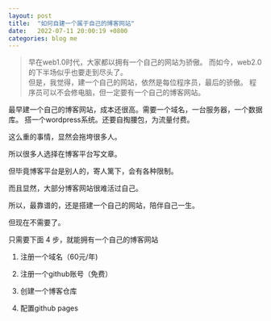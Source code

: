 ```yaml
---
layout: post
title:  "如何自建一个属于自己的博客网站"
date:   2022-07-11 20:00:19 +0800
categories: blog me
---
```


> 早在web1.0时代，大家都以拥有一个自己的网站为骄傲。
而如今，web2.0的下半场似乎也要走到尽头了。  
> 但是，我觉得，建一个自己的网站，依然是每位程序员，最后的骄傲。 
> 程序员可以不会修电脑，但一定要有一个自己的博客网站。

最早建一个自己的博客网站，成本还很高。需要一个域名，一台服务器，一个数据库。
搭一个wordpress系统。还要自掏腰包，为流量付费。

这么重的事情，显然会拖垮很多人。

所以很多人选择在博客平台写文章。

但毕竟博客平台是别人的，寄人篱下，会有各种限制。

而且显然，大部分博客网站很难活过自己。

所以，最靠谱的，还是搭建一个自己的网站，陪伴自己一生。


但现在不需要了。

只需要下面 4 步，就能拥有一个自己的博客网站

1. 注册一个域名（60元/年)

2. 注册一个github账号（免费）

3. 创建一个博客仓库

3. 配置github pages


